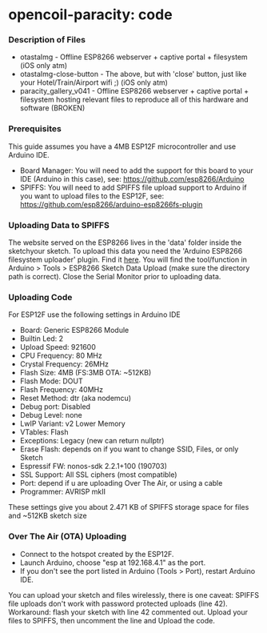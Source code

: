 # opencoil-paracity: code

### Description of Files
 * otastaImg - Offline ESP8266 webserver + captive portal + filesystem (iOS only atm)
 * otastaImg-close-button - The above, but with 'close' button, just like your Hotel/Train/Airport wifi ;) (iOS only atm)
 * paracity_gallery_v041 - Offline ESP8266 webserver + captive portal + filesystem hosting relevant files to reproduce all of this hardware and software (BROKEN)


### Prerequisites

This guide assumes you have a 4MB ESP12F microcontroller and use Arduino IDE.

* Board Manager: You will need to add the support for this board to your IDE (Arduino in this case), see: https://github.com/esp8266/Arduino
* SPIFFS: You will need to add SPIFFS file upload support to Arduino if you want to upload files to the ESP12F, see: https://github.com/esp8266/arduino-esp8266fs-plugin


### Uploading Data to SPIFFS
The website served on the ESP8266 lives in the 'data' folder inside the sketchyour sketch. To upload this data you need the 'Arduino ESP8266 filesystem uploader' plugin. Find it [here](https://github.com/esp8266/arduino-esp8266fs-plugin).
You will find the tool/function in Arduino > Tools > ESP8266 Sketch Data Upload (make sure the directory path is correct). Close the Serial Monitor prior to uploading data.


### Uploading Code
For ESP12F use the following settings in Arduino IDE

* Board: Generic ESP8266 Module
* Builtin Led: 2
* Upload Speed: 921600
* CPU Frequency: 80 MHz
* Crystal Frequency: 26MHz
* Flash Size: 4MB (FS:3MB OTA: ~512KB) 
* Flash Mode: DOUT
* Flash Frequency: 40MHz
* Reset Method: dtr (aka nodemcu)
* Debug port: Disabled
* Debug Level: none
* LwIP Variant: v2 Lower Memory
* VTables: Flash
* Exceptions: Legacy (new can return nullptr)
* Erase Flash: depends on if you want to change SSID, Files, or only Sketch
* Espressif FW: nonos-sdk 2.2.1+100 (190703)
* SSL Support: All SSL ciphers (most compatible)
* Port: depend if u are uploading Over The Air, or using a cable
* Programmer: AVRISP mkII


These settings give you about 2.471 KB of SPIFFS storage space for files and ~512KB sketch size


### Over The Air (OTA) Uploading 

* Connect to the hotspot created by the ESP12F.
* Launch Arduino, choose "esp at 192.168.4.1" as the port. 
* If you don't see the port listed in Arduino (Tools > Port), restart Arduino IDE.

You can upload your sketch and files wirelessly, there is one caveat: SPIFFS file uploads don't work with password protected uploads (line 42). Workaround: flash your sketch with line 42 commented out. Upload your files to SPIFFS, then uncomment the line and Upload the code.